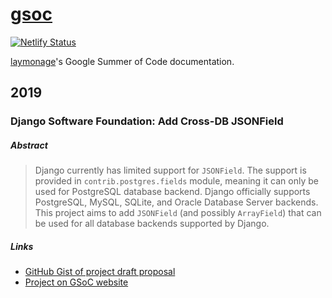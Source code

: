 # [gsoc]

[![Netlify Status](https://api.netlify.com/api/v1/badges/e90f3c65-8804-42b6-a832-6050c51ea4a3/deploy-status)](https://app.netlify.com/sites/gsoc-laymonage/deploys)

[laymonage]'s Google Summer of Code documentation.

## 2019

### Django Software Foundation: Add Cross-DB JSONField

##### Abstract

> Django currently has limited support for `JSONField`. The support is provided
> in `contrib.postgres.fields` module, meaning it can only be used for
> PostgreSQL database backend. Django officially supports PostgreSQL, MySQL,
> SQLite, and Oracle Database Server backends. This project aims to add
> `JSONField` (and possibly `ArrayField`) that can be used for all database
> backends supported by Django.

##### Links

- [GitHub Gist of project draft proposal]
- [Project on GSoC website]

[gsoc]: https://gsoc.laymonage.com
[laymonage]: https://github.com/laymonage
[GitHub Gist of project draft proposal]: https://gist.github.com/laymonage/b53a1acbbab36b77776cd526b48fd2a5
[Project on GSoC website]: https://summerofcode.withgoogle.com/projects/#5339928773263360
